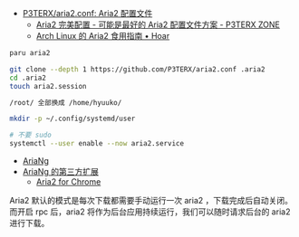 - [P3TERX/aria2.conf: Aria2 配置文件](https://github.com/P3TERX/aria2.conf)
  - [Aria2 完美配置 - 可能是最好的 Aria2 配置文件方案 - P3TERX ZONE](https://p3terx.com/archives/aria2_perfect_config.html)
  - [Arch Linux 的 Aria2 食用指南 • Hoar](https://blog.allwens.work/archlinuxAria2/)

```bash
paru aria2

git clone --depth 1 https://github.com/P3TERX/aria2.conf .aria2
cd .aria2
touch aria2.session

/root/ 全部换成 /home/hyuuko/

mkdir -p ~/.config/systemd/user

# 不要 sudo
systemctl --user enable --now aria2.service
```

- [AriaNg](http://ariang.mayswind.net/zh_Hans/)
- [AriaNg 的第三方扩展](http://ariang.mayswind.net/zh_Hans/3rd-extensions.html)
  - [Aria2 for Chrome](https://alexhua.github.io/Aria2-for-chrome/index.cn.html)

Aria2 默认的模式是每次下载都需要手动运行一次 aria2 ，下载完成后自动关闭。而开启 rpc 后，aria2 将作为后台应用持续运行，我们可以随时请求后台的 aria2 进行下载。
